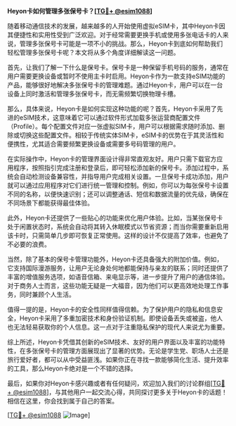 **Heyon卡如何管理多张保号卡？[[TG💪+ @esim1088](https://t.me/s/esim1088)]**

随着移动通信技术的发展，越来越多的人开始使用虚拟eSIM卡，其中Heyon卡因其便捷性和实用性受到广泛欢迎。对于经常需要更换手机或使用多张电话卡的人来说，管理多张保号卡可能是一项不小的挑战。那么，Heyon卡到底如何帮助我们轻松管理多张保号卡呢？本文将从多个角度详细解读这一问题。

首先，让我们了解一下什么是保号卡。保号卡是一种保留手机号码的服务，通常在用户需要更换设备或暂时不使用主卡时启用。Heyon卡作为一款支持eSIM功能的产品，能够很好地解决多张保号卡的管理难题。通过Heyon卡，用户可以在一台设备上同时激活和管理多张保号卡，而无需频繁切换物理卡槽。

那么，具体来说，Heyon卡是如何实现这种功能的呢？首先，Heyon卡采用了先进的eSIM技术，这意味着它可以通过软件形式加载多张运营商配置文件（Profile）。每个配置文件对应一张虚拟SIM卡，用户可以根据需求随时添加、删除或切换这些配置文件。相较于传统实体SIM卡，eSIM卡的优势在于其灵活性和便携性，尤其适合需要频繁更换设备或需要多号码管理的用户。

在实际操作中，Heyon卡的管理界面设计得非常直观友好。用户只需下载官方应用程序，按照指引完成注册和登录后，即可轻松添加新的保号卡。添加过程中，系统会自动检测设备兼容性，并指导用户完成相关设置。一旦保号卡成功添加，用户就可以通过应用程序对它们进行统一管理和控制。例如，你可以为每张保号卡设置不同的名称，以便快速识别；还可以调整通话、短信和数据流量的优先级，确保在不同场景下都能获得最佳体验。

此外，Heyon卡还提供了一些贴心的功能来优化用户体验。比如，当某张保号卡处于闲置状态时，系统会自动将其转入休眠模式以节省资源；而当你需要重新启用该卡时，只需简单几步即可恢复正常使用。这样的设计不仅提高了效率，也避免了不必要的浪费。

当然，除了基本的保号卡管理功能外，Heyon卡还具备强大的附加价值。例如，它支持国际漫游服务，让用户无论身处何地都能保持与亲友的联系；同时还提供了丰富的增值服务选项，如语音信箱、来电显示等，进一步提升了用户的通信体验。对于商务人士而言，这些功能无疑是一大福音，因为他们可以更高效地处理工作事务，同时兼顾个人生活。

值得一提的是，Heyon卡的安全性同样值得信赖。为了保护用户的隐私和信息安全，Heyon卡采用了多重加密技术和身份验证机制。即使设备丢失或被盗，他人也无法轻易获取你的个人信息。这一点对于注重隐私保护的现代人来说尤为重要。

综上所述，Heyon卡凭借其创新的eSIM技术、友好的用户界面以及丰富的功能特性，在多张保号卡的管理方面展现出了显著的优势。无论是学生党、职场人士还是旅行爱好者，都可以从中受益匪浅。如果你正在寻找一款能够简化生活、提升效率的工具，那么Heyon卡绝对是一个不错的选择。

最后，如果你对Heyon卡感兴趣或者有任何疑问，欢迎加入我们的讨论群组[[TG💪+ @esim1088](https://t.me/s/esim1088)]，与其他用户一起交流心得，共同探讨更多关于Heyon卡的话题！相信在这里，你会找到属于自己的答案。

[[TG💪+ @esim1088](https://t.me/s/esim1088) ![Image](https://i.postimg.cc/4NQfJmqS/Snipaste-2025-05-13-00-14-12.png)]